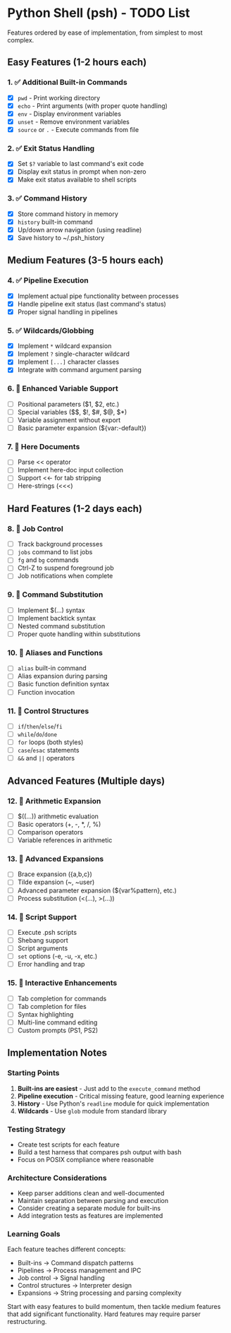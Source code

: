 # Python Shell (psh) - TODO List

Features ordered by ease of implementation, from simplest to most complex.

## Easy Features (1-2 hours each)

### 1. ✅ Additional Built-in Commands
- [x] `pwd` - Print working directory
- [x] `echo` - Print arguments (with proper quote handling)
- [x] `env` - Display environment variables
- [x] `unset` - Remove environment variables
- [x] `source` or `.` - Execute commands from file

### 2. ✅ Exit Status Handling
- [x] Set `$?` variable to last command's exit code
- [x] Display exit status in prompt when non-zero
- [x] Make exit status available to shell scripts

### 3. ✅ Command History
- [x] Store command history in memory
- [x] `history` built-in command
- [x] Up/down arrow navigation (using readline)
- [x] Save history to ~/.psh_history

## Medium Features (3-5 hours each)

### 4. ✅ Pipeline Execution
- [x] Implement actual pipe functionality between processes
- [x] Handle pipeline exit status (last command's status)
- [x] Proper signal handling in pipelines

### 5. ✅ Wildcards/Globbing
- [x] Implement `*` wildcard expansion
- [x] Implement `?` single-character wildcard
- [x] Implement `[...]` character classes
- [x] Integrate with command argument parsing

### 6. 🔧 Enhanced Variable Support
- [ ] Positional parameters ($1, $2, etc.)
- [ ] Special variables ($$, $!, $#, $@, $*)
- [ ] Variable assignment without export
- [ ] Basic parameter expansion (${var:-default})

### 7. 🔧 Here Documents
- [ ] Parse << operator
- [ ] Implement here-doc input collection
- [ ] Support <<- for tab stripping
- [ ] Here-strings (<<<)

## Hard Features (1-2 days each)

### 8. 🚀 Job Control
- [ ] Track background processes
- [ ] `jobs` command to list jobs
- [ ] `fg` and `bg` commands
- [ ] Ctrl-Z to suspend foreground job
- [ ] Job notifications when complete

### 9. 🚀 Command Substitution
- [ ] Implement $(...) syntax
- [ ] Implement backtick syntax
- [ ] Nested command substitution
- [ ] Proper quote handling within substitutions

### 10. 🚀 Aliases and Functions
- [ ] `alias` built-in command
- [ ] Alias expansion during parsing
- [ ] Basic function definition syntax
- [ ] Function invocation

### 11. 🚀 Control Structures
- [ ] `if`/`then`/`else`/`fi`
- [ ] `while`/`do`/`done`
- [ ] `for` loops (both styles)
- [ ] `case`/`esac` statements
- [ ] `&&` and `||` operators

## Advanced Features (Multiple days)

### 12. 🎯 Arithmetic Expansion
- [ ] $((...)) arithmetic evaluation
- [ ] Basic operators (+, -, *, /, %)
- [ ] Comparison operators
- [ ] Variable references in arithmetic

### 13. 🎯 Advanced Expansions
- [ ] Brace expansion ({a,b,c})
- [ ] Tilde expansion (~, ~user)
- [ ] Advanced parameter expansion (${var%pattern}, etc.)
- [ ] Process substitution (<(...), >(...))

### 14. 🎯 Script Support
- [ ] Execute .psh scripts
- [ ] Shebang support
- [ ] Script arguments
- [ ] `set` options (-e, -u, -x, etc.)
- [ ] Error handling and trap

### 15. 🎯 Interactive Enhancements
- [ ] Tab completion for commands
- [ ] Tab completion for files
- [ ] Syntax highlighting
- [ ] Multi-line command editing
- [ ] Custom prompts (PS1, PS2)

## Implementation Notes

### Starting Points

1. **Built-ins are easiest** - Just add to the `execute_command` method
2. **Pipeline execution** - Critical missing feature, good learning experience
3. **History** - Use Python's `readline` module for quick implementation
4. **Wildcards** - Use `glob` module from standard library

### Testing Strategy

- Create test scripts for each feature
- Build a test harness that compares psh output with bash
- Focus on POSIX compliance where reasonable

### Architecture Considerations

- Keep parser additions clean and well-documented
- Maintain separation between parsing and execution
- Consider creating a separate module for built-ins
- Add integration tests as features are implemented

### Learning Goals

Each feature teaches different concepts:
- Built-ins → Command dispatch patterns
- Pipelines → Process management and IPC
- Job control → Signal handling
- Control structures → Interpreter design
- Expansions → String processing and parsing complexity

Start with easy features to build momentum, then tackle medium features that add significant functionality. Hard features may require parser restructuring.